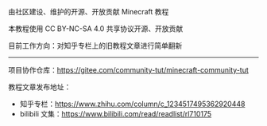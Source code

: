 由社区建设、维护的开源、开放贡献 Minecraft 教程

本教程使用 CC BY-NC-SA 4.0 共享协议开源、开放贡献

目前工作方向：对知乎专栏上的旧教程文章进行简单翻新

---

项目协作仓库：https://gitee.com/community-tut/minecraft-community-tut

教程文章发布地址：
- 知乎专栏：https://www.zhihu.com/column/c_1234517495362920448
- bilibili 文集：https://www.bilibili.com/read/readlist/rl710175


